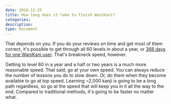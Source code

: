 ```yaml
---
date: 2018-11-25
title: How long does it take to finish WaniKani?
categories:
description:
type: Document
---
```

That depends on you. If you do your reviews on time and get most of them correct, it's possible to get through all 60 levels in about a year, or [368 days for one WaniKani user](https://community.wanikani.com/t/my-journey-of-368-days-the-wk-ultimate-guide/31318). That's breakneck speed, however.

Getting to level 60 in a year and a half or two years is a much more reasonable speed. That said, go at your own speed. You can always reduce the number of lessons you do to slow down. Or, do them when they become available to go at top speed. Learning ~2,000 kanji is going to be a long path regardless, so go at the speed that will keep you in it all the way to the end. Compared to traditional methods, it's going to be faster no matter what.
